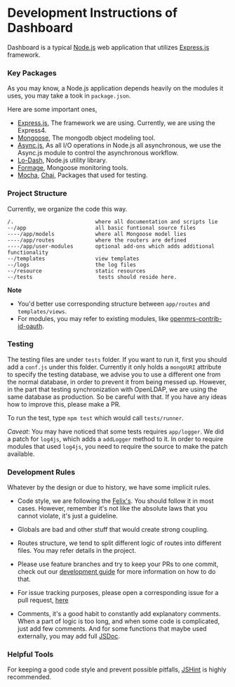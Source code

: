 Development Instructions of Dashboard
===

Dashboard is a typical [Node.js][1] web application that utilizes [Express.js][0] framework.

### Key Packages
As you may know, a Node.js application depends heavily on the modules it uses, you may take a took in `package.json`.

Here are some important ones,

+ [Express.js][0], The framework we are using.
    Currently, we are using the Express4.
+ [Mongoose][3], The mongodb object modeling tool.
+ [Async.js][2], As all I/O operations in Node.js all asynchronous, we use the Async.js module to control the asynchronous workflow.
+ [Lo-Dash][5], Node.js utility library.
+ [Formage][6], Mongoose monitoring tools.
+ [Mocha](http://mochajs.org), [Chai](http://chaijs.com/), Packages that used for testing.

### Project Structure
Currently, we organize the code this way.

```
/.                          where all documentation and scripts lie
--/app                      all basic funtional source files
----/app/models             where all Mongoose model lies
----/app/routes             where the routers are defined
----/app/user-modules       optional add-ons which adds additional functionality
--/templates                view templates
--/logs                     the log files
--/resource                 static resources
--/tests                     tests should reside here.
```
**Note**
+ You'd better use corresponding structure between `app/routes` and `templates/views`.
+ For modules, you may refer to existing modules, like [openmrs-contrib-id-oauth](https://github.com/openmrs/openmrs-contrib-id-oauth).

### Testing
The testing files are under `tests` folder. If you want to run it, first you should add a `conf.js` under this folder. Currently it only holds a `mongoURI` attribute to specify the testing database, we advise you to use a different one from the normal database, in order to prevent it from being messed up. However, in the part that testing synchronization with OpenLDAP, we are using the same database as production. So be careful with that. If you have any ideas how to improve this, please make a PR.

To run the test, type `npm test` which would call `tests/runner`.

*Caveat*: You may have noticed that some tests requires `app/logger`. We did a patch for `log4js`, which adds a `addLogger` method to it. In order to require modules that used `log4js`, you need to require the source to make the patch available.

### Development Rules
Whatever by the design or due to history, we have some implicit rules.

+ Code style, we are following the [Felix's](http://nodeguide.com/style.html). You should follow it in most cases. However, remember it's not like the absolute laws that you cannot violate, it's just a guideline.

+ Globals are bad and other stuff that would create strong coupling.

+ Routes structure, we tend to split different logic of routes into different files. You may refer details in the project.

+ Please use feature branches and try to keep your PRs to one commit, check out our [development guide][7] for more information on how to do that.

+ For issue tracking purposes, please open a corresponding issue for a pull request, [here](http://issues.openmrs.org/browse/ID)

+ Comments, it's a good habit to constantly add explanatory comments. When a part of logic is too long, and when some code is complicated, just add few comments. And for some functions that maybe used externally, you may add full [JSDoc](http://en.wikipedia.org/wiki/JSDoc).


### Helpful Tools

For keeping a good code style and prevent possible pitfalls, [JSHint](http://www.jshint.com/) is highly recommended.


[0]: http://expressjs.com/
[1]: http://nodejs.org/
[2]: https://github.com/caolan/async
[3]: http://mongoosejs.com/
[5]: http://lodash.com/
[6]: https://github.com/TheNodeILs/formage
[7]: http://en.flossmanuals.net/openmrs-developers-guide/development-process/
